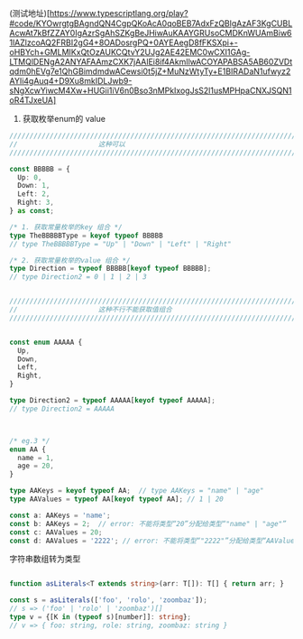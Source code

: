 
(测试地址)[https://www.typescriptlang.org/play?#code/KYOwrgtgBAgndQN4CgpQKoAcA0qoBEB7AdxFzQBlgAzAF3KgCUBLAcwAt7kBfZZAY0IgAzrSgAhSZKgBeJHiwAuKAAYGRUsoCMDKnWUAmBiw61lAZlzcoAQ2FRBI2gG4+8OADosrgPQ+0AYEAegD8fFKSXpi+-oHBYch+GMLMIKxQtOzAUKCQtvY2UJg2AE42EMC0wCXI1GAg-LTMQlDENgA2ANYAFAAmzCXK7jAAlEi8if4AkmIlwACOYAPABSA5AB60ZVDtqdm0hEVg7e1QhGBimdmdwACewsi0t5jZ+MuNzWtyTy+E1BIRADaN1ufwyz2AYIi4gAuq4+D9Xu8mkIDLJwb9-sNgXcwYiwcM4Xw+HUGii1iV6n0Bso3nMPkIxogJsS2l1usMPHpaCNXJSQN1oR4TJxeUA]


1. 获取枚举enum的 value

```typescript
/////////////////////////////////////////////////////////////////////////////////////////////////
//                    这种可以
/////////////////////////////////////////////////////////////////////////////////////////////////

const BBBBB = {
  Up: 0,
  Down: 1,
  Left: 2,
  Right: 3,
} as const;

/* 1. 获取常量枚举的key 组合 */
type TheBBBBBType = keyof typeof BBBBB
// type TheBBBBBType = "Up" | "Down" | "Left" | "Right"

/* 2. 获取常量枚举的value 组合 */
type Direction = typeof BBBBB[keyof typeof BBBBB];
// type Direction2 = 0 | 1 | 2 | 3


/////////////////////////////////////////////////////////////////////////////////////////////////
//                    这种不行不能获取值组合
/////////////////////////////////////////////////////////////////////////////////////////////////


const enum AAAAA {
  Up,
  Down,
  Left,
  Right,
}

type Direction2 = typeof AAAAA[keyof typeof AAAAA];
// type Direction2 = AAAAA



/* eg.3 */
enum AA {
  name = 1,
  age = 20,
}

type AAKeys = keyof typeof AA;  // type AAKeys = "name" | "age"
type AAValues = typeof AA[keyof typeof AA]; // 1 | 20

const a: AAKeys = 'name';
const b: AAKeys = 2;  // error: 不能将类型“20”分配给类型“"name" | "age"”
const c: AAValues = 20;
const d: AAValues = '2222'; // error: 不能将类型“"2222"”分配给类型“AAValues”
```



字符串数组转为类型

```typescript

function asLiterals<T extends string>(arr: T[]): T[] { return arr; }

const s = asLiterals(['foo', 'rolo', 'zoombaz']);
// s => ('foo' | 'rolo' | 'zoombaz')[]
type v = {[K in (typeof s)[number]]: string};
// v => { foo: string, role: string, zoombaz: string }

```